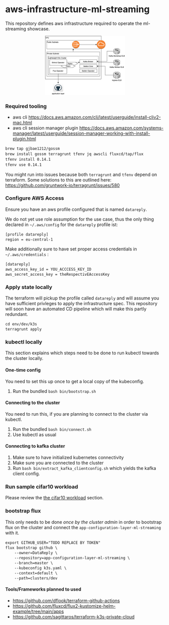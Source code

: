 # aws-infrastructure-ml-streaming

This repository defines aws infrastructure required to operate the ml-streaming showcase.
<p align="center" width="100%">
        <img width="50%" src="https://github.com/DataReply/aws-infrastructure-ml-streaming/blob/master/doc/architecture.png"> 
</p>


### Required tooling

- aws cli https://docs.aws.amazon.com/cli/latest/userguide/install-cliv2-mac.html
- aws cli session manager plugin https://docs.aws.amazon.com/systems-manager/latest/userguide/session-manager-working-with-install-plugin.html

```bash
brew tap gjbae1212/gossm
brew install gossm terragrunt tfenv jq awscli fluxcd/tap/flux
tfenv install 0.14.1
tfenv use 0.14.1
```

You might run into issues because both `terragrunt` and `tfenv` depend on terraform. Some solutions to this are outlined here:
https://github.com/gruntwork-io/terragrunt/issues/580

### Configure AWS Access

Ensure you have an aws profile configured that is named `datareply`.

We do not yet use role assumption for the use case, thus the only thing declared in `~/.aws/config` for the `datareply` profile ist:

```
[profile datareply]
region = eu-central-1
```

Make additionally sure to have set proper access credentials in `~/.aws/credentials` :

```
[datareply]
aws_access_key_id = YOU_ACCCESS_KEY_ID
aws_secret_access_key = theRespectivEAccessKey
```


### Apply state locally
The terraform will pickup the profile called `datareply` and will assume you have sufficient privleges to apply the infrastructure spec.
This repository will soon have an automated CD pipeline which will make this partly redundant.

```
cd env/dev/k3s
terragrunt apply
```

###  kubectl locally
This section explains which steps need to be done to run kubectl towards the cluster locally.

#### One-time config
You need to set this up once to get a local copy of the kubeconfig.

1. Run the bundled `bash bin/bootstrap.sh`

#### Connecting to the cluster
You need to run this, if you are planning to connect to the cluster via kubectl.

1. Run the bundled `bash bin/connect.sh`
2. Use kubectl as usual

#### Connecting to kafka cluster

1. Make sure to have initialized kubernetes connectivity
2. Make sure you are connected to the cluster
3. Run `bash bin/extract_kafka_clientconfig.sh` which yields the kafka client config.


### Run sample cifar10 workload 
Please review the  [the cifar10 workload](doc/workload.md) section.
  
### bootstrap flux 
This  only needs to be done *once by the cluster admin* in order to bootstrap flux on the cluster and connect the `app-configuration-layer-ml-streaming` with it.

```
export GITHUB_USER="TODO REPLACE BY TOKEN"
flux bootstrap github \
    --owner=DataReply \
    --repository=app-configuration-layer-ml-streaming \
    --branch=master \
    --kubeconfig k3s.yaml \
    --context=default \
    --path=clusters/dev
```

#### Tools/Frameworks planned to used

- https://github.com/dflook/terraform-github-actions
- https://github.com/fluxcd/flux2-kustomize-helm-example/tree/main/apps
- https://github.com/sagittaros/terraform-k3s-private-cloud
